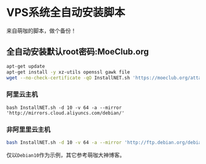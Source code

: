 # VPS系统全自动安装脚本
来自萌咖的脚本，做个备份！

## 全自动安装默认root密码:MoeClub.org
```bash
apt-get update
apt-get install -y xz-utils openssl gawk file
wget --no-check-certificate -qO InstallNET.sh 'https://moeclub.org/attachment/LinuxShell/InstallNET.sh' && chmod a+x InstallNET.sh
```
### 阿里云主机
```
bash InstallNET.sh -d 10 -v 64 -a --mirror 'http://mirrors.cloud.aliyuncs.com/debian/'
```
### 非阿里里云主机
```bash
bash InstallNET.sh -d 10 -v 64 -a --mirror 'http://ftp.debian.org/debian/'
```
仅以```Debian10```作为示例，其它参考萌咖大神博客。
